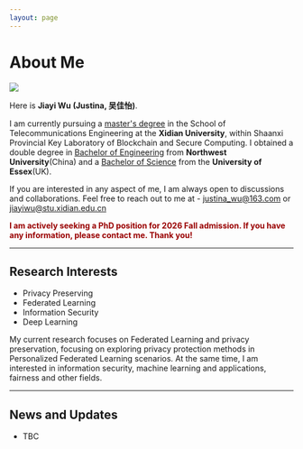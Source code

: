 ```yaml
---
layout: page
---
```


# About Me

<img src="jiayiwu.jpg" class="floatpic">

Here is **Jiayi Wu (Justina, 吴佳怡)**.<br>

I am currently pursuing a <u>master's degree</u> in the School of Telecommunications Engineering at the **Xidian University**, within Shaanxi Provincial Key Laboratory of Blockchain and Secure Computing. I obtained a double degree in <u>Bachelor of Engineering</u> from **Northwest University**(China) and a <u>Bachelor of Science</u> from the **University of Essex**(UK).

If you are interested in any aspect of me, I am always open to discussions and collaborations. Feel free to reach out to me at - justina_wu@163.com or jiayiwu@stu.xidian.edu.cn

**<font color="#990000">I am actively seeking a PhD position for 2026 Fall admission. If you have any information, please contact me. Thank you!</font>**

---

## Research Interests

- Privacy Preserving
- Federated Learning
- Information Security
- Deep Learning

My current research focuses on Federated Learning and privacy preservation, focusing on exploring privacy protection methods in Personalized Federated Learning scenarios. At the same time, I am interested in information security, machine learning and applications, fairness and other fields.

---

## News and Updates

- TBC

<br>
